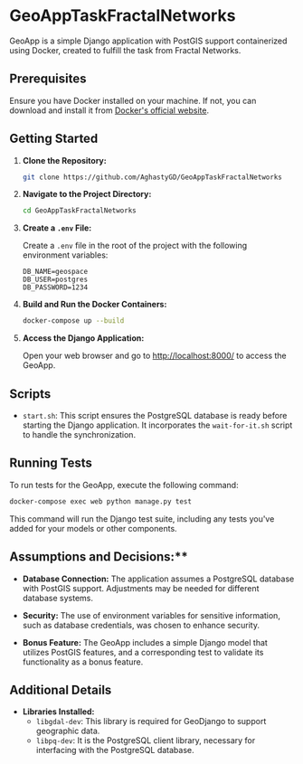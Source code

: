 # GeoAppTaskFractalNetworks

GeoApp is a simple Django application with PostGIS support containerized using Docker, created to fulfill the task from Fractal Networks.

## Prerequisites

Ensure you have Docker installed on your machine. If not, you can download and install it from [Docker's official website](https://www.docker.com/get-started).

## Getting Started

1. **Clone the Repository:**

    ```bash
    git clone https://github.com/AghastyGD/GeoAppTaskFractalNetworks
    ```

2. **Navigate to the Project Directory:**

    ```bash
    cd GeoAppTaskFractalNetworks
    ```

3. **Create a `.env` File:**

    Create a `.env` file in the root of the project with the following environment variables:

    ```env
    DB_NAME=geospace
    DB_USER=postgres
    DB_PASSWORD=1234
    ```

4. **Build and Run the Docker Containers:**

    ```bash
    docker-compose up --build
    ```

5. **Access the Django Application:**

    Open your web browser and go to [http://localhost:8000/](http://localhost:8000/) to access the GeoApp.

## Scripts

- `start.sh`: This script ensures the PostgreSQL database is ready before starting the Django application. It incorporates the `wait-for-it.sh` script to handle the synchronization.

## Running Tests

To run tests for the GeoApp, execute the following command:

```bash
docker-compose exec web python manage.py test
```

This command will run the Django test suite, including any tests you've added for your models or other components.

## Assumptions and Decisions:**
- **Database Connection:** The application assumes a PostgreSQL database with PostGIS support. Adjustments may be needed for different database systems.

- **Security:** The use of environment variables for sensitive information, such as database credentials, was chosen to enhance security.

- **Bonus Feature:** The GeoApp includes a simple Django model that utilizes PostGIS features, and a corresponding test to validate its functionality as a bonus feature.

## Additional Details

- **Libraries Installed:**
    - `libgdal-dev`: This library is required for GeoDjango to support geographic data.
    - `libpq-dev`: It is the PostgreSQL client library, necessary for interfacing with the PostgreSQL database.